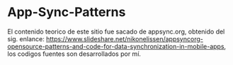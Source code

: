 # App-Sync-Patterns
El contenido teorico de este sitio fue sacado de appsync.org, obtenido del sig. enlance: https://www.slideshare.net/nikonelissen/appsyncorg-opensource-patterns-and-code-for-data-synchronization-in-mobile-apps, los codigos fuentes son desarrollados por mí.
